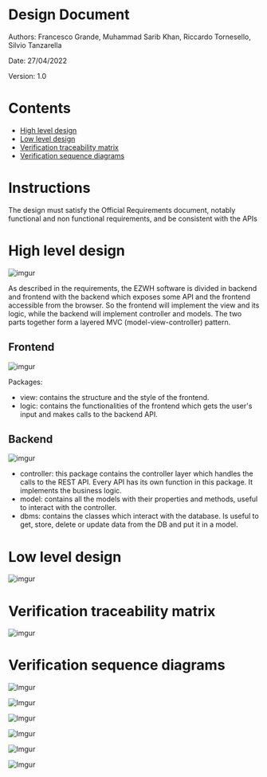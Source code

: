 # Design Document 


Authors: Francesco Grande, Muhammad Sarib Khan, Riccardo Tornesello, Silvio Tanzarella

Date: 27/04/2022

Version: 1.0


# Contents

- [High level design](#package-diagram)
- [Low level design](#class-diagram)
- [Verification traceability matrix](#verification-traceability-matrix)
- [Verification sequence diagrams](#verification-sequence-diagrams)

# Instructions

The design must satisfy the Official Requirements document, notably functional and non functional requirements, and be consistent with the APIs

# High level design 

![imgur](https://imgur.com/uBJRMSD.jpeg)

As described in the requirements, the EZWH software is divided in backend and frontend with the backend which exposes some API and the frontend accessible from the browser. So the frontend will implement the view and its logic, while the backend will implement controller and models. The two parts together form a layered MVC (model-view-controller) pattern.

## Frontend

![imgur](https://imgur.com/nz5iILr.jpeg)

Packages:

- view: contains the structure and the style of the frontend.
- logic: contains the functionalities of the frontend which gets the user's input and makes calls to the backend API.

## Backend

![imgur](https://imgur.com/kssAFCP.jpeg)

- controller: this package contains the controller layer which handles the calls to the REST API. Every API has its own function in this package. It implements the business logic.
- model: contains all the models with their properties and methods, useful to interact with the controller.
- dbms: contains the classes which interact with the database. Is useful to get, store, delete or update data from the DB and put it in a model.

# Low level design

![imgur](https://i.imgur.com/caOWImE.jpeg)

# Verification traceability matrix

![imgur](https://imgur.com/6oWTWvL.jpg)

# Verification sequence diagrams 

![Imgur](https://i.imgur.com/XlwjGxn.jpg)

![Imgur](https://i.imgur.com/UzywU2F.jpg)

![Imgur](https://i.imgur.com/MnkY2sw.jpg)

![Imgur](https://i.imgur.com/YF2ETvK.jpg)

![Imgur](https://i.imgur.com/QhxyguE.jpg)

![Imgur](https://i.imgur.com/lBOlZFN.jpg)

